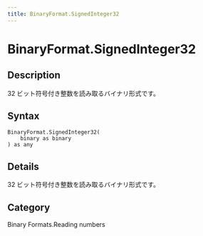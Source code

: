 ```yaml
---
title: BinaryFormat.SignedInteger32
---
```


# BinaryFormat.SignedInteger32


## Description

32 ビット符号付き整数を読み取るバイナリ形式です。


## Syntax

```powerquery
BinaryFormat.SignedInteger32(
    binary as binary
) as any
```


## Details

32 ビット符号付き整数を読み取るバイナリ形式です。



## Category
Binary Formats.Reading numbers
